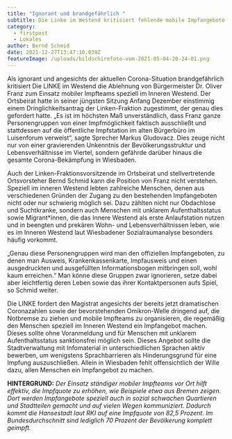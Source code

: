 ```yaml
---
title: "Ignorant und brandgefährlich "
subtitle: Die Linke im Westend kritisiert fehlende mobile Impfangebote im Inneren Westend
category:
  - firstpost
  - Lokales
author: Bernd Schmid
date: 2021-12-27T13:47:10.039Z
featureImage: /uploads/bildschirmfoto-vom-2021-05-04-20-24-01.png
---
```

Als ignorant und angesichts der aktuellen Corona-Situation brandgefährlich kritisiert Die LINKE im Westend die Ablehnung von Bürgermeister Dr. Oliver Franz zum Einsatz mobiler Impfteams speziell im Inneren Westend. Der Ortsbeirat hatte in seiner jüngsten Sitzung Anfang Dezember einstimmig einem Dringlichkeitsantrag der Linken-Fraktion zugestimmt, der genau dies gefordert hatte. „Es ist im höchsten Maß unverständlich, dass Franz ganze Personengruppen von einer Impfmöglichkeit faktisch ausschließt und stattdessen auf die öffentliche Impfstation im alten Bürgerbüro im Luisenforum verweist“, sagte Sprecher Markus Gludovacz. Dies zeuge nicht nur von einer gravierenden Unkenntnis der Bevölkerungsstruktur und Lebensverhältnisse im Viertel, sondern gefährde darüber hinaus die gesamte Corona-Bekämpfung in Wiesbaden.

Auch der Linken-Fraktionsvorsitzende im Ortsbeirat und stellvertretende Ortsvorsteher Bernd Schmid kann die Position von Franz nicht verstehen. Speziell im inneren Westend lebten zahlreiche Menschen, denen aus verschiedenen Gründen der Zugang zu den bestehenden Impfangeboten nicht oder nur schwierig möglich sei. Dazu zählten nicht nur Obdachlose und Suchtkranke, sondern auch Menschen mit unklarem Aufenthaltsstatus sowie Migrant*innen, die das Innere Westend als erste Anlaufstation nutzen und in beengten und prekären Wohn- und Lebensverhältnissen leben, wie es im Inneren Westend laut Wiesbadener Sozialraumanalyse besonders häufig vorkommt.

„Genau diese Personengruppen wird man den offiziellen Impfangeboten, zu denen man Ausweis, Krankenkassenkarte, Impfausweis und einen ausgedruckten und ausgefüllten Informationsbogen mitbringen soll, wohl kaum erreichen.“ Man könne diese Gruppen zwar ignorieren, setze dabei aber leichtfertig deren Leben sowie das ihrer Kontaktpersonen aufs Spiel, so Schmid weiter.

Die LINKE fordert den Magistrat angesichts der bereits jetzt dramatischen Coronazahlen sowie der bevorstehenden Omikron-Welle dringend auf, die Notbremse zu ziehen und mobile Impfteams zu organisieren, die regemäßig den Menschen speziell im Inneren Westend ein Impfangebot machen. Dieses sollte ohne Voranmeldung und für Menschen mit unklarem Aufenthaltsstatus sanktionsfrei möglich sein. Dieses Angebot sollte die Stadtverwaltung mit Infomaterial in unterschiedlichen Sprachen aktiv bewerben, um wenigstens Sprachbarrieren als Hinderungsgrund für eine Impfung auszuschließen. Allein in Wiesbaden fehlt offensichtlich der Wille dazu, allen Menschen ein Impfangebot zu machen.

**HINTERGRUND:** *Der Einsatz ständiger mobiler Impfteams vor Ort hilft effektiv, die Impfquote zu erhöhen, wie Beispiele etwa aus Bremen zeigen. Dort werden Impfangebote speziell auch in sozial schwachen Quartieren und Stadtteilen gemacht und auf vielen Wegen kommuniziert. Dadurch kommt die Hansestadt laut RKI auf eine Impfquote von 82,5 Prozent. Im Bundesdurchschnitt sind lediglich 70 Prozent der Bevölkerung komplett geimpft.*